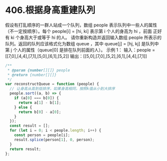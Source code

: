 # 406.根据身高重建队列

假设有打乱顺序的一群人站成一个队列，数组 people 表示队列中一些人的属性（不一定按顺序）。每个 people[i] = [hi, ki] 表示第 i 个人的身高为 hi ，前面 正好 有 ki 个身高大于或等于 hi 的人。
请你重新构造并返回输入数组 people 所表示的队列。返回的队列应该格式化为数组 queue ，其中 queue[j] = [hj, kj] 是队列中第 j 个人的属性（queue[0] 是排在队列前面的人）。
示例 1：
输入：people = [[7,0],[4,4],[7,1],[5,0],[6,1],[5,2]]
输出：[[5,0],[7,0],[5,2],[6,1],[4,4],[7,1]]

```js
/**
 * @param {number[][]} people
 * @return {number[][]}
 */
var reconstructQueue = function (people) {
  // 让身高从高到低排序，如果身高相同，按照k值从小到大排序
  people.sort((a, b) => {
    if (a[0] === b[0]) {
      return a[1] - b[1];
    } else {
      return b[0] - a[0];
    }
  });
  const result = [];
  for (let i = 0; i < people.length; i++) {
    const person = people[i];
    result.splice(person[1], 0, person);
  }
  return result;
};
```
